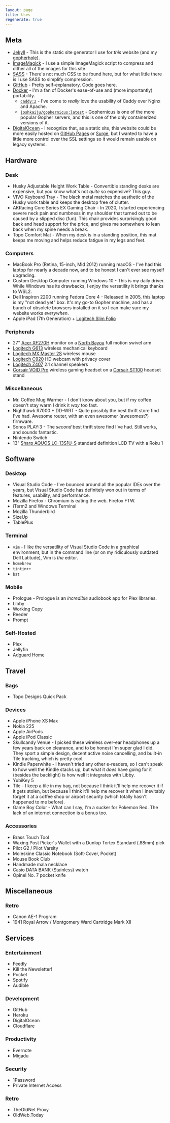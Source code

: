 ```yaml
---
layout: page
title: Uses
regenerate: true
---
```


## Meta

- [Jekyll](https://jekyllrb.com) - This is the static site generator I use for _this_ website (and my [gopherhole](gopher://flower.codes)).
- [ImageMagick](https://imagemagick.org/) - I use a simple ImageMagick script to compress and dither all of the images for this site.
- [SASS](https://sass-lang.com/) - There's not much CSS to be found here, but for what little there is I use SASS to simplify compression.
- [GitHub](https://github.com/) - Pretty self-explanatory. Code goes here.
- [Docker](https://www.docker.com/) - I'm a fan of Docker's ease-of-use and (more importantly) portability.
  - [`caddy:2`](https://registry.hub.docker.com/_/caddy) - I've come to _really_ love the usability of Caddy over Nginx and Apache.
  - [`joshkaiju/gophernicus:latest`](https://registry.hub.docker.com/r/joshkaiju/gophernicus) - Gophernicus is one of the more popular Gopher servers, and this is one of the only containerized versions of it.
- [DigitalOcean](https://m.do.co/c/a8eb87aea1f2) - I recognize that, as a static site, this website could be more easily hosted on [GitHub Pages](https://pages.github.com/) or [Surge](https://surge.sh/), but I wanted to have a little more control over the SSL settings so it would remain usable on legacy systems.

## Hardware

### Desk

- Husky Adjustable Height Work Table - Convertible standing desks are expensive, but you know what's not _quite_ so expensive? This guy.
- VIVO Keyboard Tray - The black metal matches the aesthetic of the Husky work table and keeps the desktop free of clutter.
- AKRacing Core Series EX Gaming Chair - In 2020, I started experiencing severe neck pain and numbness in my shoulder that turned out to be caused by a slipped disc (fun). This chair provides surprisingly good back and head support for the price, and gives me somewhere to lean back when my spine needs a break.
- Topo Comfort Mat -  When my desk is in a standing position, this mat keeps me moving and helps reduce fatigue in my legs and feet.

### Computers

- MacBook Pro (Retina, 15-inch, Mid 2012) running macOS - I've had this laptop for nearly a decade now, and to be honest I can't ever see myself upgrading.
- Custom Desktop Computer running Windows 10 - This is my daily driver. While Windows has its drawbacks, I enjoy the versatility it brings thanks to WSL2.
- Dell Inspiron 2200 running Fedora Core 4 - Released in 2005, this laptop is my "not dead yet" box. It's my go-to Gopher machine, and has a bunch of obsolete browsers installed on it so I can make sure my website works _everywhen_.
- Apple iPad (7th Generation) + [Logitech Slim Folio](https://amzn.com/B07YFFKH27)

### Peripherals

- 27" [Acer XF270H](https://amzn.com/B07G3YRT4H) monitor on a [North Bayou](https://amzn.com/B01AI2YGK4) full motion swivel arm
- [Logitech G613](https://amzn.com/B07796MBJ7) wireless mechanical keyboard
- [Logitech MX Master 2S](https://amzn.com/B071YZJ1G1) wireless mouse
- [Logitech C920](https://amzn.com/B006JH8T3S) HD webcam with privacy cover
- [Logitech Z407](https://amzn.com/B0877BPCJM) 2.1 channel speakers
- [Corsair VOID Pro](https://amzn.com/B0748N6796) wireless gaming headset on a [Corsair ST100](B075JGKX4X) headset stand

### Miscellaneous

- Mr. Coffee Mug Warmer - I don't know about you, but if my coffee doesn't stay warm I drink it _way_ too fast.
- Nighthawk R7000 + DD-WRT - Quite possibly the best thrift store find I've had. Awesome router, with an even awesomer (awesomest?) firmware.
- Sonos PLAY:3 - The _second_ best thrift store find I've had. Still works, and sounds fantastic.
- Nintendo Switch
- 13" [Sharp AQUOS LC-13S1U-S](https://www.newegg.com/p/N82E16889101028) standard definition LCD TV with a Roku 1

## Software

### Desktop

- Visual Studio Code - I've bounced around all the popular IDEs over the years, but Visual Studio Code has definitely won out in terms of features, usability, and performance.
- Mozilla Firefox - Chromium is eating the web. Firefox FTW.
- iTerm2 and Windows Terminal
- Mozilla Thunderbird
- SizeUp
- TablePlus

### Terminal

- `vim` - I like the versatility of Visual Studio Code in a graphical environment, but in the command line (or on my ridiculously outdated Dell Latitude), Vim is _the_ editor.
- `homebrew`
- `tintin++`
- `bat`


### Mobile

- Prologue - Prologue is an _incredible_ audiobook app for Plex libraries.
- Libby
- Working Copy
- Reeder
- Prompt

### Self-Hosted

- Plex
- Jellyfin
- Adguard Home

## Travel

### Bags

- Topo Designs Quick Pack

### Devices

- Apple iPhone XS Max
- Nokia 225
- Apple AirPods
- Apple iPod Classic
- Skullcandy Venue - I picked these wireless over-ear headphones up a few years back on clearance, and to be honest I'm super glad I did. They sport a simple design, decent active noise cancelling, and built-in Tile tracking, which is pretty cool.
- Kindle Paperwhite - I haven't tried any other e-readers, so I can't speak to how well the Kindle stacks up, but what it _does_ have going for it (besides the backlight) is how well it integrates with Libby.
- YubiKey 5
- Tile - I keep a tile in my bag, not because I think it'll help me recover it if it gets stolen, but because I think it'll help me recover it when I inevitably forget it at a coffee shop or airport security (which totally hasn't happened to me before).
- Game Boy Color - What can I say, I'm a sucker for Pokemon Red. The lack of an internet connection is a bonus too.

### Accessories

- Brass Touch Tool
- Waxing Post Picker's Wallet with a Dunlop Tortex Standard (.88mm) pick
- Pilot G2 / Pilot Varsity
- Moleskine Classic Notebook (Soft-Cover, Pocket)
- Mouse Book Club
- Handmade mala necklace
- Casio DATA BANK (Stainless) watch
- Opinel No. 7 pocket knife

## Miscellaneous

### Retro

- Canon AE-1 Program
- 1941 Royal Arrow / Montgomery Ward Cartridge Mark XII

## Services

### Entertainment

- Feedly
- Kill the Newsletter!
- Pocket
- Spotify
- Audible

### Development

- GitHub
- Heroku
- DigitalOcean
- Cloudflare

### Productivity

- Evernote
- Migadu

### Security

- 1Password
- Private Internet Access

### Retro

- TheOldNet Proxy
- OldWeb.Today